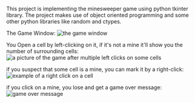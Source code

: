 This project is implementing the minesweeper game using python tkinter library.
The project makes use of object oriented programming and some other python libraries like random and ctypes. 

The Game Window:
![the game window]('game-window.png')

You Open a cell by left-clicking on it, if it's not a mine it'll show you the number of surrounding cells:
![a picture of the game after multiple left clicks on some cells]('left_click.png')

if you suspect that some cell is a mine, you can mark it by a right-click:
![example of a right click on a cell]('right-click.png')

if you click on a mine, you lose and get a game over message:
![game over message]('game-over.png')